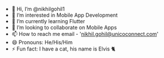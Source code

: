 - 👋 Hi, I’m @nikhilgohil1
- 👀 I’m interested in Mobile App Development
- 🌱 I’m currently learning Flutter
- 💞️ I’m looking to collaborate on Mobile Apps
- 📫 How to reach me email - 'nikhil.gohil@unicoconnect.com'
- 😄 Pronouns: He/His/Him
- ⚡ Fun fact: I have a cat, his name is Elvis 🐈

<!---
nikhilgohil1/nikhilgohil1 is a ✨ special ✨ repository because its `README.md` (this file) appears on your GitHub profile.
You can click the Preview link to take a look at your changes.
--->
